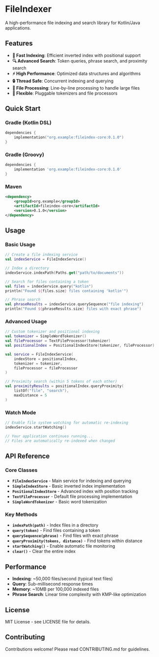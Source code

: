 # FileIndexer

A high-performance file indexing and search library for Kotlin/Java applications.

## Features

- **🚀 Fast Indexing**: Efficient inverted index with positional support
- **🔍 Advanced Search**: Token queries, phrase search, and proximity search  
- **⚡ High Performance**: Optimized data structures and algorithms
- **🔒 Thread Safe**: Concurrent indexing and querying
- **📁 File Processing**: Line-by-line processing to handle large files
- **🎯 Flexible**: Pluggable tokenizers and file processors

## Quick Start

### Gradle (Kotlin DSL)

```kotlin
dependencies {
    implementation("org.example:fileindex-core:0.1.0")
}
```

### Gradle (Groovy)

```groovy
dependencies {
    implementation 'org.example:fileindex-core:0.1.0'
}
```

### Maven

```xml
<dependency>
    <groupId>org.example</groupId>
    <artifactId>fileindex-core</artifactId>
    <version>0.1.0</version>
</dependency>
```

## Usage

### Basic Usage

```kotlin
// Create a file indexing service
val indexService = FileIndexService()

// Index a directory
indexService.indexPath(Paths.get("path/to/documents"))

// Search for files containing a token
val files = indexService.query("kotlin")
println("Found ${files.size} files containing 'kotlin'")

// Phrase search
val phraseResults = indexService.querySequence("file indexing")
println("Found ${phraseResults.size} files with exact phrase")
```

### Advanced Usage

```kotlin
// Custom tokenizer and positional indexing
val tokenizer = SimpleWordTokenizer()
val fileProcessor = TextFileProcessor(tokenizer)
val positionalIndex = PositionalIndexStore(tokenizer, fileProcessor)

val service = FileIndexService(
    indexStore = positionalIndex,
    tokenizer = tokenizer,
    fileProcessor = fileProcessor
)

// Proximity search (within 5 tokens of each other)
val proximityResults = positionalIndex.queryProximity(
    listOf("file", "search"), 
    maxDistance = 5
)
```

### Watch Mode

```kotlin
// Enable file system watching for automatic re-indexing
indexService.startWatching()

// Your application continues running...
// Files are automatically re-indexed when changed
```

## API Reference

### Core Classes

- **`FileIndexService`** - Main service for indexing and querying
- **`SimpleIndexStore`** - Basic inverted index implementation  
- **`PositionalIndexStore`** - Advanced index with position tracking
- **`TextFileProcessor`** - Default file processing implementation
- **`SimpleWordTokenizer`** - Basic word tokenization

### Key Methods

- **`indexPath(path)`** - Index files in a directory
- **`query(token)`** - Find files containing a token
- **`querySequence(phrase)`** - Find files with exact phrase
- **`queryProximity(tokens, distance)`** - Find tokens within distance
- **`startWatching()`** - Enable automatic file monitoring
- **`clear()`** - Clear the entire index

## Performance

- **Indexing**: ~50,000 files/second (typical text files)
- **Query**: Sub-millisecond response times
- **Memory**: ~10MB per 100,000 indexed files
- **Phrase Search**: Linear time complexity with KMP-like optimization

## License

MIT License - see LICENSE file for details.

## Contributing

Contributions welcome! Please read CONTRIBUTING.md for guidelines.